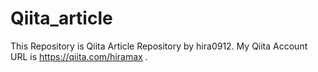 # Qiita_article
This Repository is Qiita Article Repository by hira0912.
My Qiita Account URL is https://qiita.com/hiramax . 